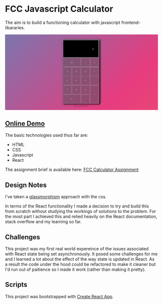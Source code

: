 # FCC Javascript Calculator

The aim is to build a functioning calculator with javascript frontend-libararies.

![Calculator](https://raw.githubusercontent.com/jwhodge/javascript-calculator/gh-pages/calculator.png)

## [Online Demo](https://jwhodge.github.io/javascript-calculator/)

 The basic technologies used thus far are:

- HTML
- CSS
- Javascript
- React

The assignment brief is available here: [FCC Calculator Assignment](https://www.freecodecamp.org/learn/front-end-development-libraries/front-end-development-libraries-projects/build-a-javascript-calculator)

## Design Notes
I've taken a [glassmorphism](https://www.freecodecamp.org/news/glassmorphism-design-effect-with-html-css/) approach with the css. 

In terms of the React functionality I made a decision to try and build this from scratch without studying the workings of solutions to the problem. For the most part I achieved this and relied heavily on the React documentation, stack overflow and my learning so far.

## Challenges
This project was my first real world expereince of the issues associated with React state being set asynchronously. It posed some challenges for me and I learned a lot about the effect of the way state is updated in React. As a result the code under the hood could be refactored to make it cleaner but I'd run out of paitience so I made it work (rather than making it pretty).

## Scripts

This project was bootstrapped with [Create React App](https://github.com/facebook/create-react-app).
